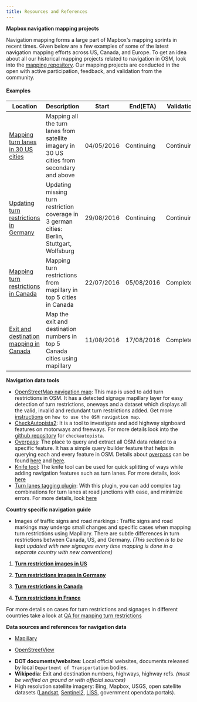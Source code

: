 ```yaml
---
title: Resources and References
---
```


**Mapbox navigation mapping projects**

Navigation mapping forms a large part of Mapbox's mapping sprints in recent times. Given below are a few examples of some of the latest navigation mapping efforts across US, Canada, and Europe. To get an idea about all our historical mapping projects related to navigation in OSM, look into the [mapping repository](https://github.com/mapbox/mapping/issues). Our mapping projects are conducted in the open with active participation, feedback, and validation from the community.

#### Examples

Location | Description|Start|End(ETA)|Validation
---|---|---|---|---|
[Mapping turn lanes in 30 US cities](https://github.com/mapbox/mapping/issues/180)| Mapping all the turn lanes from satellite imagery in 30 US cities from secondary and above|04/05/2016|Continuing|Continuing
[Updating turn restrictions in Germany](https://github.com/mapbox/mapping/issues/226)| Updating missing turn restriction coverage in 3 german cities: Berlin, Stuttgart, Wolfsburg|29/08/2016|Continuing|Continuing
[Mapping turn restrictions in Canada](https://github.com/mapbox/mapping/issues/213)|Mapping turn restrictions from mapillary in top 5 cities in Canada|22/07/2016|05/08/2016|Completed
[Exit and destination mapping in Canada](https://github.com/mapbox/mapping/issues/220)|Map the exit and destination numbers in top 5 Canada cities using mapillary|11/08/2016|17/08/2016|Completed

**Navigation data tools**

* [OpenStreetMap navigation map](http://mapbox.github.io/osm-navigation-map/#11.63/37.7896/-122.4363): This map is used to add turn restrictions in OSM. It has a detected signage mapillary layer for easy detection of turn restrictions, oneways and a dataset which displays all the valid, invalid and redundant turn restrictions added. Get more [instructions](https://github.com/mapbox/osm-navigation-map/blob/gh-pages/MAPPING.md) on `how to use the OSM navigation map`.
* [CheckAutopista2](http://k1wiosm.github.io/checkautopista2/): It is a tool to investigate and add highway signboard features on motorways and freeways. For more details look into the [github repository](https://github.com/k1wiosm/checkautopista2) for `checkautopista`.
* [Overpass](https://overpass-turbo.eu/): The place to query and extract all OSM data related to a specific feature. It has a simple query builder feature that helps in querying each and every feature in OSM. Details about [overpass](http://wiki.openstreetmap.org/wiki/Overpass_turbo) can be found [here](http://wiki.openstreetmap.org/wiki/Overpass_API) and [here](http://wiki.openstreetmap.org/wiki/Overpass_API/Language_Guide).
* [Knife tool](https://www.mapbox.com/blog/knife-tool/): The knife tool can be used for quick splitting of ways while adding navigation features such as turn lanes. For more details, look [here](https://github.com/mapbox/auto-tools/tree/split)
* [Turn lanes tagging plugin](https://www.mapbox.com/blog/turnlanes-tagging/): With this plugin, you can add complex tag combinations for turn lanes at road junctions with ease, and minimize errors. For more details, look [here](https://github.com/JOSM/turnlanes-tagging)



**Country specific navigation guide**
 - Images of traffic signs and road markings : Traffic signs and road markings may undergo small changes and specific cases when mapping turn restrictions using Mapillary. There are subtle differences in turn restrictions between Canada, US, and Germany. *(This section is to be kept updated with new signages every time mapping is done in a separate country with new conventions)*
 
1. **[Turn restriction images in US](https://gist.github.com/abhisheksaikia/7c9329a985816c128aabcba092747816)**
 
2. **[Turn restrictions images in Germany](https://gist.github.com/abhisheksaikia/646b918fc64f9d8109b5d62a8137e86a)**

3. **[Turn restrictions in Canada](https://gist.github.com/abhisheksaikia/bcfbf4ea0dc1e100337244867b2524fc)**

4. **[Turn restrictions in France](https://gist.github.com/jothirnadh/3d0245816dabbf395c447130877c538c)**
 

For more details on cases for turn restrictions and signages in different countries take a look at [QA for mapping turn restrictions](https://gist.github.com/abhisheksaikia/6e12973daa5be78da3ef9ba6d21b8562)

**Data sources and references for navigation data**

* [Mapillary](https://www.mapillary.com/)

* [OpenStreetView](http://openstreetview.org/map/)
- **DOT documents/websites**: Local official websites, documents released by local `Department of Transportation` bodies.
- **Wikipedia**: Exit and destination numbers, highways, highway refs. *(must be verified on ground or with official sources)*
- High resolution satellite imagery: Bing, Mapbox, USGS, open satellite datasets ([Landsat](http://landsat.usgs.gov/), [Sentinel2](http://www.esa.int/Our_Activities/Observing_the_Earth/Copernicus/Sentinel-2/Data_products), [LISS](http://bhuvan.nrsc.gov.in/data/download/index.php), government opendata portals).

